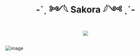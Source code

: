<div align="center" dir="auto">
<h1 align="center">-ˋˏ ༻𓆩 Sakora 𓆪༺ ˎˊ-</h1>
<a align="center" href="https://discord.gg/rWBT2CsEET" rel="nofollow"><img align="center" src="https://github.com/user-attachments/assets/4278731b-0c5c-410b-8f27-42ddce7cd8cc" style="max-width: 100%;"></a>
</div>
<br>

![image](https://github.com/user-attachments/assets/cb072f67-65a0-4d56-b34f-d98f155c9ec5)

